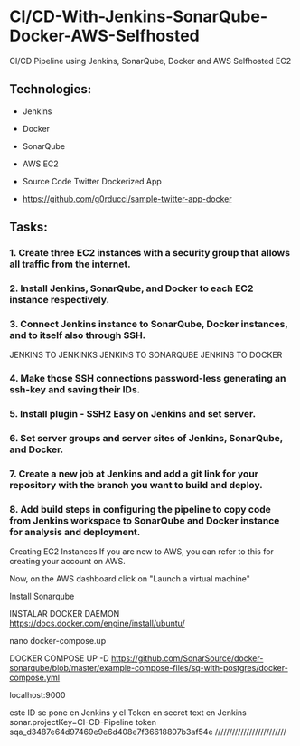 # CI/CD-With-Jenkins-SonarQube-Docker-AWS-Selfhosted
CI/CD Pipeline using Jenkins, SonarQube, Docker and AWS Selfhosted EC2

## Technologies:
- Jenkins
- Docker
- SonarQube
- AWS EC2

- Source Code Twitter Dockerized App
- https://github.com/g0rducci/sample-twitter-app-docker

## Tasks:

### 1. Create three EC2 instances with a security group that allows all traffic from the internet.
### 2. Install Jenkins, SonarQube, and Docker to each EC2 instance respectively.
### 3. Connect Jenkins instance to SonarQube, Docker instances, and to itself also through SSH.
JENKINS TO JENKINKS
JENKINS TO SONARQUBE
JENKINS TO DOCKER
### 4. Make those SSH connections password-less generating an ssh-key and saving their IDs.
### 5. Install plugin - SSH2 Easy on Jenkins and set server.
### 6. Set server groups and server sites of Jenkins, SonarQube, and Docker.
### 7. Create a new job at Jenkins and add a git link for your repository with the branch you want to build and deploy.
### 8. Add build steps in configuring the pipeline to copy code from Jenkins workspace to SonarQube and Docker instance for analysis and deployment.


Creating EC2 Instances
If you are new to AWS, you can refer to this for creating your account on AWS.

Now, on the AWS dashboard click on "Launch a virtual machine"


Install Sonarqube

INSTALAR DOCKER DAEMON
https://docs.docker.com/engine/install/ubuntu/

nano docker-compose.up

DOCKER COMPOSE UP -D
https://github.com/SonarSource/docker-sonarqube/blob/master/example-compose-files/sq-with-postgres/docker-compose.yml

localhost:9000


este ID se pone en Jenkins
y el Token en secret text en Jenkins
sonar.projectKey=CI-CD-Pipeline
token
sqa_d3487e64d97469e9e6d408e7f36618807b3af54e
/////////////////////////
